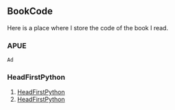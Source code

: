 ## BookCode

Here is a place where I store the code of the book I read.

### APUE  
    Ad


### HeadFirstPython
1. [HeadFirstPython](http://www.headfirstlabs.com/books/hfpython/)
2. [HeadFirstPython](http://python.itcarlow.ie)
